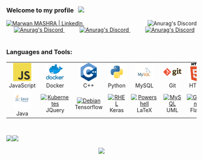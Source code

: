 
### Welcome to my profile &nbsp; <img src="https://media.giphy.com/media/hvRJCLFzcasrR4ia7z/giphy.gif" width="25px">

<img align="right" alt="Anurag's Discord" src="https://visitor-badge.glitch.me/badge?page_id=abhisheknaiidu.abhisheknaiidu" />
<a style="margin-left:0px"  href="https://www.linkedin.com/in/marwanmashra/">
  <img alt="Marwan MASHRA | LinkedIn" width="25px" src="https://raw.githubusercontent.com/peterthehan/peterthehan/master/assets/linkedin.svg" />
</a>
&nbsp;&nbsp;&nbsp;&nbsp;
<a style="margin-left:20px"  href="https://www.facebook.com/marwan.mushara">
  <img alt="Anurag's Discord" width="25px" src="https://cdn.pixabay.com/photo/2015/05/17/10/51/facebook-770688_1280.png" />
</a>
&nbsp;&nbsp;&nbsp;&nbsp;
<a style="margin-left:20px" href="https://www.instagram.com/marwanmushara/">
  <img alt="Anurag's Discord" width="25px" src="https://upload.wikimedia.org/wikipedia/commons/thumb/e/e7/Instagram_logo_2016.svg/langfr-220px-Instagram_logo_2016.svg.png" />
</a>
&nbsp;&nbsp;&nbsp;&nbsp;
<a style="margin-left:20px" href="https://discordapp.com/users/493446091811979267">
  <img style="vertical-align: bottom" alt="Anurag's Discord" width="30px" src="https://i.ibb.co/ZTSn1Mf/Discord-Logo-sans-texte-svg.png" />
</a>
&nbsp;&nbsp;&nbsp;&nbsp;

<br/>

### Languages and Tools:
<table>
  <tr>
    <td align="center" width="96">
      <a href="#macropower-tech">
        <img src="https://raw.githubusercontent.com/github/explore/80688e429a7d4ef2fca1e82350fe8e3517d3494d/topics/javascript/javascript.png" width="48" height="48" alt="C#" />
      </a>
      <br>JavaScript
    </td>
    <td align="center" width="96">
      <a href="#macropower-tech">
        <img src="https://raw.githubusercontent.com/github/explore/80688e429a7d4ef2fca1e82350fe8e3517d3494d/topics/docker/docker.png" width="48" height="48" alt="Python" />
      </a>
      <br>Docker
    </td>
    <td align="center" width="96">
      <a href="#macropower-tech">
        <img src="https://raw.githubusercontent.com/github/explore/80688e429a7d4ef2fca1e82350fe8e3517d3494d/topics/cpp/cpp.png" width="48" height="48" alt="Golang" />
      </a>
      <br>C++
    </td>
    <td align="center" width="96">
      <a href="#macropower-tech">
        <img src="https://raw.githubusercontent.com/github/explore/80688e429a7d4ef2fca1e82350fe8e3517d3494d/topics/python/python.png" width="48" height="48" alt="Jsonnet" />
      </a>
      <br>Python
    </td>
    <td align="center" width="96">
      <a href="#macropower-tech">
        <img src="https://raw.githubusercontent.com/github/explore/80688e429a7d4ef2fca1e82350fe8e3517d3494d/topics/mysql/mysql.png" width="48" height="48" alt="TypeScript" />
      </a>
      <br>MySQL
    </td>
    <td align="center" width="96">
      <a href="#macropower-tech">
        <img src="https://raw.githubusercontent.com/github/explore/80688e429a7d4ef2fca1e82350fe8e3517d3494d/topics/git/git.png" width="48" height="48" alt="JavaScript" />
      </a>
      <br>Git
    </td>
    <td align="center" width="96">
      <a href="#macropower-tech" >
        <img src="https://raw.githubusercontent.com/github/explore/80688e429a7d4ef2fca1e82350fe8e3517d3494d/topics/html/html.png" width="48" height="48" alt="React" />
      </a>
      <br>HTML
    </td>
    <td align="center" width="96">
      <a href="#macropower-tech">
        <img src="https://raw.githubusercontent.com/github/explore/80688e429a7d4ef2fca1e82350fe8e3517d3494d/topics/css/css.png" width="48" height="48" alt="Bootstrap" />
      </a>
      <br>CSS
    </td>
    <td align="center" width="96">
      <a href="#macropower-tech">
        <img src="https://raw.githubusercontent.com/github/explore/ccc16358ac4530c6a69b1b80c7223cd2744dea83/topics/php/php.png" width="48" height="48" alt="Sass" />
      </a>
      <br>php
    </td>
  </tr>
  <tr>
    <td align="center" width="96"> 
      <a href="#macropower-tech" >
        <img src="https://raw.githubusercontent.com/github/explore/80688e429a7d4ef2fca1e82350fe8e3517d3494d/topics/java/java.png" width="48" height="48" alt="Docker" />
      </a>
      <br>Java
    </td>
    <td align="center" width="96">
      <a href="#macropower-tech" >
        <img src="https://i0.wp.com/www.place4geek.com/blog/wp-content/uploads/2010/10/jQurery-e1423237413165.gif?fit=600%2C600&ssl=1" width="48" height="48" alt="Kubernetes" />
      </a>
      <br>JQuery
    </td>
    <td align="center"  width="96">
      <a href="#macropower-tech">
        <img src="https://upload.wikimedia.org/wikipedia/commons/thumb/2/2d/Tensorflow_logo.svg/langfr-220px-Tensorflow_logo.svg.png" width="48" height="48" alt="Debian" />
      </a>
      <br>Tensorflow
    </td>
    <td align="center"  width="96">
      <a href="#macropower-tech">
        <img src="https://3wa.fr/wp-content/uploads/2020/04/keras-300x300.png" width="48" height="48" alt="RHEL" />
      </a>
      <br>Keras
    </td>
    <td align="center" width="96">
      <a href="#macropower-tech">
        <img src="https://cdn.worldvectorlogo.com/logos/latex.svg" width="48" height="48" alt="Powershell" />
      </a>
      <br>LaTeX
    </td>
    <td align="center"  width="96">
      <a href="#macropower-tech">
        <img src="https://www.apollo-formation.com/wp-content/uploads/Unified_Modeling_Language-250x250.png" width="48" height="48" alt="MySQL" />
      </a>
      <br>UML
    </td>
    <td align="center" width="96">
      <a href="#macropower-tech" >
        <img src="https://www.vincenthouba.com/assets/img/flask-logo.409c7035.jpg" width="48" height="48" alt="Grafana" />
      </a>
      <br>Flask
    </td>
    <td align="center" width="96">
      <a href="#macropower-tech" >
        <img src="https://pbs.twimg.com/profile_images/1286005234314162177/O31-t0pD.jpg" width="48" height="48" alt="Prometheus" />
      </a>
      <br>NumPy
    </td>
    <td align="center" width="96">
      <a href="#macropower-tech" >
        <img src="https://raw.githubusercontent.com/github/explore/80688e429a7d4ef2fca1e82350fe8e3517d3494d/topics/terminal/terminal.png" width="48" height="48" alt="Thanos" />
      </a>
      <br>Terminal 
    </td>
  </tr>
</table>

<br/>

<img height="180px" src="https://github-readme-stats.vercel.app/api/top-langs/?username=MarwanMashra&layout=compact&show_icons=true&title_color=ffffff&icon_color=bb2acf&text_color=daf7dc&bg_color=151515"><img height="180px" src="https://github-readme-stats.vercel.app/api/?username=MarwanMashra&layout=compact&show_icons=true&title_color=ffffff&icon_color=bb2acf&text_color=daf7dc&bg_color=151515">


<p align="center">
  <img src="https://github.com/raklaptudirm/raklaptudirm/blob/main/robot.svg" width="500px">
</p>
<!--
**MarwanMashra/MarwanMashra** is a ✨ _special_ ✨ repository because its `README.md` (this file) appears on your GitHub profile.

Here are some ideas to get you started:

- 🔭 I’m currently working on ...
- 🌱 I’m currently learning ...
- 👯 I’m looking to collaborate on ...
- 🤔 I’m looking for help with ...
- 💬 Ask me about ...
- 📫 How to reach me: ...
- 😄 Pronouns: ...
- ⚡ Fun fact: ...
-->
